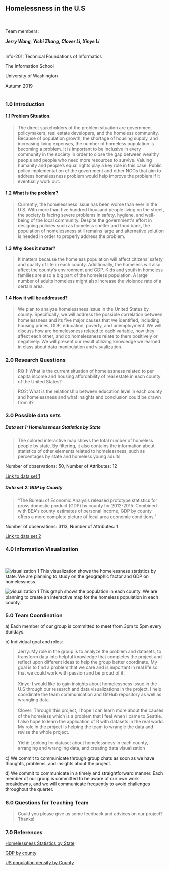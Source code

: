 
## Homelessness in the U.S
<br><br />
Team members:

**_Jerry Wang, Yichi Zhang, Clover Li, Xinye Li_**
<br><br />

Info-201: Technical Foundations of Informatics

The Information School

University of Washington

Autumn 2019 <br><br />

### 1.0 Introduction

#### 1.1 Problem Situation.

> The direct stakeholders of the problem situation are government policymakers, real estate developers, and the homeless community. Because of population growth, the shortage of housing supply, and increasing living expenses, the number of homeless population is becoming a problem. It is important to be inclusive in every community in the society in order to close the gap between wealthy people and people who need more resources to survive. Valuing humanity and people’s equal rights play a key role in this case. Public policy implementation of the government and other NGOs that aim to address homelessness problem would help improve the problem if it eventually work out.

#### 1.2 What is the problem?
> Currently, the homelessness issue has been worse than ever in the U.S. With more than five hundred thousand people living on the street, the society is facing severe problems in safety, hygiene, and well-being of the local community. Despite the government's effort in designing policies such as homeless shelter and food bank, the population of homelessness still remains large and alternative solution is needed in order to properly address the problem.  

#### 1.3 Why does it matter?

> It matters because the homeless population will affect citizens’ safety and quality of life in each county. Additionally, the homeless will also affect the county’s environment and GDP. Kids and youth in homeless families are also a big part of the homeless population. A large number of adults homeless might also increase the violence rate of a certain area.

#### 1.4 How it will be addressed?

> We plan to analyze homelessness issue in the United States by county. Specifically, we will address the possible correlation between homelessness and its five major causes that we identified, including housing prices, GDP, education, poverty, and unemployment. We will discuss how are homelessness related to each variable, how they affect each other, and do homelessness relate to them positively or negatively. We will present our result utilizing knowledge we learned in class about data manipulation and visualization.

### 2.0 Research Questions

> RQ 1: What is the current situation of homelessness related to per capita income and housing affordability of real estate in each county of the United States?

>RQ2:  What is the relationship between education level in each county and homelessness and what insights and conclusion could be drawn from it?


### 3.0 Possible data sets
##### Data set 1: Homelessness Statistics by State

> The colored interactive map shows the total number of homeless people by state. By filtering, it also contains the information about statistics of other elements related to homelessness, such as percentages by state and homeless young adults.

Number of observations: 50,
Number of Attributes: 12

[Link to data set 1](https://www.usich.gov/tools-for-action/map/#fn[]=1400&fn[]=2900&fn[]=6000&fn[]=9900&fn[]=13500)

##### Data set 2: GDP by County

> “The Bureau of Economic Analysis released prototype statistics for gross domestic product (GDP) by county for 2012-2015. Combined with BEA's county estimates of personal income, GDP by county offers a more complete picture of local area economic conditions.”

Number of observations: 3113,
Number of Attributes: 1

[Link to data set 2](https://www.bea.gov/data/gdp/gdp-county)

### 4.0 Information Visualization
<br><br />
![visualization 1](homeless_stat.png/)
This visualization shows the homelessness statistics by state. We are planning to study on the geographic factor and GDP on homelessness.

![visualization 1](https://external-preview.redd.it/Ix5CzDJHkNle5HEdb26EGgT_bJa9-c3Cbfa5WgK5ZJk.jpg?width=960&crop=smart&auto=webp&s=64634268fcbfbd8cb064ddefc8e7ac5f1bed8aed)
This graph shows the population in each county. We are planning to create an interactive map for the homeless population in each county.

### 5.0 Team Coordination
a) Each member of our group is committed to meet from 3pm to 5pm every Sundays.

b) Individual goal and roles:
> Jerry: My role in the group is to analyze the problem and datasets, to transform data into helpful knowledge that completes the project and reflect upon different ideas to help the group better coordinate. My goal is to find a problem that we care and is important in real life so that we could work with passion and be proud of it.
<br><br />
Xinye: I would like to gain insights about homelessness issue in the U.S through our research and data visualizations in the project. I help coordinate the team communication and GitHub repository as well as wrangling data.
<br><br />
Clover: Through this project, I hope I can learn more about the causes of the homeless which is a problem that I feel when I came to Seattle. I also hope to learn the application of R with datasets in the real world. My role in the project is helping the team to wrangle the data and revise the whole project.
<br><br />
Yichi: Looking for dataset about homelessness in each county, arranging and wrangling data, and creating data visualization

c) We commit to communicate through group chats as soon as we have thoughts, problems, and insights about the project.

d) We commit to communicate in a timely and straightforward manner. Each member of our group is committed to be aware of our own work breakdowns, and we will communicate frequently to avoid challenges throughout the quarter.

### 6.0 Questions for Teaching Team
> Could you please give us some feedback and advices on our project? Thanks!

### 7.0 References
[Homelessness Statistics by State](https://www.usich.gov/tools-for-action/map/#fn[]=1400&fn[]=2900&fn[]=6000&fn[]=9900&fn[]=13500)

[GDP by county](https://www.bea.gov/data/gdp/gdp-county)

[US population density by County](https://www.usich.gov/tools-for-action/map/#fn[]=1400&fn[]=2900&fn[]=6000&fn[]=9900&fn[]=13500)
